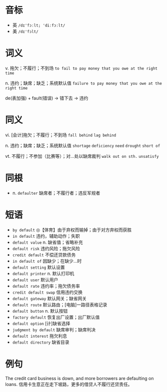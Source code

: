 # 音标

- 英 `/dɪ'fɔːlt; 'diːfɔːlt/`
- 美 `/dɪ'fɔlt/`

# 词义

v. 拖欠；不履行；不到场
`to fail to pay money that you owe at the right time`

n. 违约；缺席；缺乏；系统默认值
`failure to pay money that you owe at the right time`



de(表加强) + fault(错误) → 错下去 → 违约

# 同义

vi. [会计]拖欠；不履行；不到场
`fall behind` `lag behind`

n. 违约；缺席；缺乏；系统默认值
`shortage` `deficiency` `need` `drought` `short of`

vt. 不履行；不参加（比赛等）；对…处以缺席裁判
`walk out on sth.` `unsatisfy`

# 同根

- n. `defaulter` 缺席者；不履行者；违反军规者

# 短语

- `by default` ◎【体育】由于弃权而输掉；由于对方弃权而获胜
- `in default` 违约，辅助动作；失职
- `default value` n. 缺省值；省略补充
- `default risk` 违约风险；拖欠风险
- `credit default` 不偿还贷款债务
- `in default of` 因缺少；在缺少…时
- `default setting` 默认设置
- `default printer` n. 默认打印机
- `default user` 默认用户
- `default rate` 违约率；拖欠债务率
- `credit default swap` 信用违约交换
- `default gateway` 默认网关；缺省网关
- `default route` 默认路由；[电脑]一路径表格记录
- `default button` n. 默认按钮
- `factory default` 恢复出厂设置；出厂默认值
- `default option` [计]缺省选择
- `judgment by default` 缺席审判；缺席判决
- `default interest` 拖欠利息
- `default directory` 缺省目录

# 例句

The credit card business is down, and more borrowers are defaulting on loans.
信用卡生意正在走下坡路，更多的借贷人不履行还贷责任。


